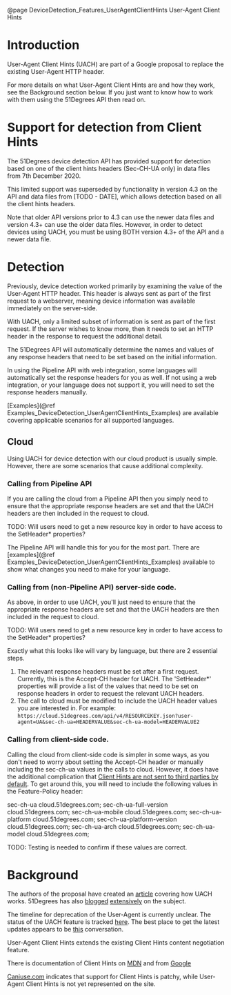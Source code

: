 @page DeviceDetection_Features_UserAgentClientHints User-Agent Client Hints

# Introduction

User-Agent Client Hints (UACH) are part of a Google proposal to replace the 
existing User-Agent HTTP header.

For more details on what User-Agent Client Hints are and how they work,
see the Background section below. If you just want to know how to
work with them using the 51Degrees API then read on.

# Support for detection from Client Hints

The 51Degrees device detection API has provided support for detection 
based on one of the client hints headers (Sec-CH-UA only) in data files 
from 7th December 2020.

This limited support was superseded by functionality in version 4.3
on the API and data files from [TODO - DATE], which allows detection based 
on all the client hints headers.

Note that older API versions prior to 4.3 can use the newer data files and 
version 4.3+ can use the older data files. However, in order to detect
devices using UACH, you must be using BOTH version 4.3+ of the API and 
a newer data file.

# Detection

Previously, device detection worked primarily by examining the 
value of the User-Agent HTTP header. This header is always sent as part 
of the first request to a webserver, meaning device information was 
available immediately on the server-side.

With UACH, only a limited subset of information is sent as part of the 
first request.
If the server wishes to know more, then it needs to set an HTTP header in
the response to request the additional detail.

The 51Degrees API will automatically determine the names and values of
any response headers that need to be set based on the initial information.

In using the Pipeline API with web integration, some languages will
automatically set the response headers for you as well.
If not using a web integration, or your language does not support it, 
you will need to set the response headers manually.

[Examples](@ref Examples_DeviceDetection_UserAgentClientHints_Examples) 
are available covering applicable scenarios for all supported languages.

## Cloud

Using UACH for device detection with our cloud product is usually simple.
However, there are some scenarios that cause additional complexity.

### Calling from Pipeline API

If you are calling the cloud from a Pipeline API then you simply need 
to ensure that the appropriate response headers are set and that the 
UACH headers are then included in the request to cloud.

TODO: Will users need to get a new resource key in order to have access
to the SetHeader* properties?

The Pipeline API will handle this for you for the most part. There are 
[examples](@ref Examples_DeviceDetection_UserAgentClientHints_Examples) 
available to show what changes you need to make for your language.

### Calling from (non-Pipeline API) server-side code.

As above, in order to use UACH, you'll just need to ensure that the 
appropriate response headers are set and that the UACH headers are 
then included in the request to cloud.

TODO: Will users need to get a new resource key in order to have access
to the SetHeader* properties?

Exactly what this looks like will vary by language, but there are 
2 essential steps.

1. The relevant response headers must be set after a first request. Currently, this is the Accept-CH header for UACH. The 'SetHeader*' properties will provide a list of the values that need to be set on response headers in order to request the relevant UACH headers. 
2. The call to cloud must be modified to include the UACH header values you are interested in. For example: `https://cloud.51degrees.com/api/v4/RESOURCEKEY.json?user-agent=UA&sec-ch-ua=HEADERVALUE&sec-ch-ua-model=HEADERVALUE2`

### Calling from client-side code. 

Calling the cloud from client-side code is simpler in some ways, as you 
don't need to worry about setting the Accept-CH header or manually 
including the sec-ch-ua values in the calls to cloud.
However, it does have the additional complication that 
[Client Hints are not sent to third parties by default](https://web.dev/user-agent-client-hints/#hint-scope-and-cross-origin-requests).
To get around this, you will need to include the following values in the 
Feature-Policy header:

sec-ch-ua cloud.51degrees.com;
sec-ch-ua-full-version cloud.51degrees.com;
sec-ch-ua-mobile cloud.51degrees.com;
sec-ch-ua-platform cloud.51degrees.com;
sec-ch-ua-platform-version cloud.51degrees.com;
sec-ch-ua-arch cloud.51degrees.com;
sec-ch-ua-model cloud.51degrees.com;

TODO: Testing is needed to confirm if these values are correct.

# Background

The authors of the proposal have created an [article](https://web.dev/user-agent-client-hints) 
covering how UACH works.
51Degrees has also [blogged](https://51degrees.com/blog/user-agent-client-hints-chrome-89-update) 
[extensively](https://51degrees.com/blog/user-agent-client-hints-update-september-2020) on the subject.

The timeline for deprecation of the User-Agent is currently unclear.
The status of the UACH feature is tracked [here](https://www.chromestatus.com/feature/5995832180473856).
The best place to get the latest updates appears to be 
[this](https://groups.google.com/a/chromium.org/g/blink-dev/c/-2JIRNMWJ7s/m/u-YzXjZ8BAAJ) 
conversation.

User-Agent Client Hints extends the existing Client Hints content 
negotiation feature.

There is documentation of Client Hints on 
[MDN](https://developer.mozilla.org/en-US/docs/Glossary/Client_hints) and
from [Google](https://developers.google.com/web/fundamentals/performance/optimizing-content-efficiency/client-hints)

[Caniuse.com](https://caniuse.com/client-hints-dpr-width-viewport) indicates 
that support for Client Hints is patchy, while User-Agent Client Hints 
is not yet represented on the site.






